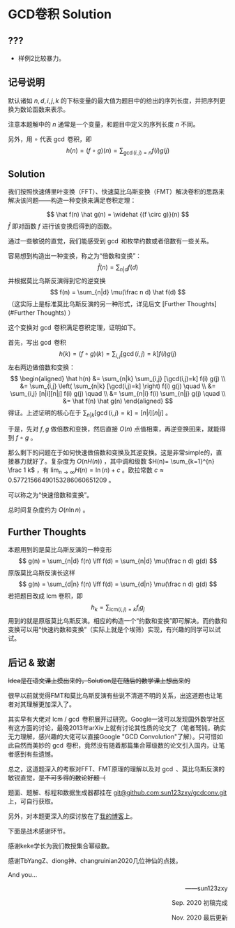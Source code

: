 # GCD卷积 Solution

## ???

+ 样例2比较暴力。

## 记号说明

默认诸如 $n,d,i,j,k$ 的下标变量的最大值为题目中的给出的序列长度，并把序列更换为数论函数来表示。

注意本题解中的 $n$ 通常是一个变量，和题目中定义的序列长度 $n$ 不同。

另外，用 $\circ$ 代表 $\gcd$ 卷积，即
$$
h(n) = (f \circ g)(n) = \sum_{\gcd(i,j) = n} f(i) g(j)
$$
## Solution

我们按照快速傅里叶变换（FFT）、快速莫比乌斯变换（FMT）解决卷积的思路来解决该问题——构造一种变换来满足卷积定理：

$$
\hat f(n) \hat g(n) = \widehat {(f \circ g)}(n)
$$
$\hat f$ 即对函数 $f$ 进行该变换后得到的函数。

通过一些敏锐的直觉，我们能感受到 $\gcd$ 和枚举约数或者倍数有一些关系。

容易想到构造出一种变换，称之为“倍数和变换”：
$$
\hat f(n) = \sum_{n|d} f(d)
$$
并根据莫比乌斯反演得到它的逆变换
$$
f(n) = \sum_{n|d} \mu(\frac n d) \hat f(d)
$$
（这实际上是标准莫比乌斯反演的另一种形式，详见后文 [Further Thoughts](#Further Thoughts) ）

这个变换对 $\gcd$ 卷积满足卷积定理，证明如下。

首先，写出 $\gcd$ 卷积
$$
h(k) = (f \circ g)(k) = \sum_{i,j} [\gcd(i,j)=k] f(i) g(j)
$$
 左右两边做倍数和变换：
$$
\begin{aligned}
\hat h(n) &= \sum_{n|k} \sum_{i,j} [\gcd(i,j)=k] f(i) g(j) \\
&= \sum_{i,j} \left( \sum_{n|k} [\gcd(i,j)=k] \right) f(i) g(j) \quad \\
&= \sum_{i,j} [n|i][n|j] f(i) g(j) \quad \\
&= \sum_{n|i} f(i) \sum_{n|j} g(j) \quad \\
&= \hat f(n) \hat g(n)
\end{aligned}
$$
得证。上述证明的核心在于 $\sum_{n|k} [\gcd(i,j)=k] = [n|i] [n|j]$ 。

于是，先对 $f,g$ 做倍数和变换，然后直接 $O(n)$ 点值相乘，再逆变换回来，就能得到 $f \circ g$ 。

那么剩下的问题在于如何快速做倍数和变换及其逆变换。这是非常simple的，直接暴力就好了。复杂度为 $O(n H(n))$ ，其中调和级数 $H(n)= \sum_{k=1}^{n} \frac 1 k$ ，有 $\lim_{n \to \infty} H(n) = \ln(n) + c$ 。欧拉常数 $c \approx 0.57721566490153286060651209$ 。

可以称之为“快速倍数和变换”。

总时间复杂度约为 $O(n \ln n)$ 。

## Further Thoughts

本题用到的是莫比乌斯反演的一种变形
$$
g(n) = \sum_{n|d} f(n) \iff f(d) = \sum_{n|d} \mu(\frac n d) g(d)
$$
原版莫比乌斯反演长这样
$$
g(n) = \sum_{d|n} f(n) \iff f(d) = \sum_{d|n} \mu(\frac n d) g(d)
$$
若把题目改成 $\mathrm{lcm}$ 卷积，即
$$
h_k = \sum_{\mathrm{lcm}(i,j) = k} f_i g_j
$$
用到的就是原版莫比乌斯反演。相应的构造一个“约数和变换”即可解决。而约数和变换可以用“快速约数和变换”（实际上就是个埃筛）实现，有兴趣的同学可以试试。

## 后记 & 致谢

~~Idea是在语文课上摸出来的，Solution是在随后的数学课上想出来的~~

很早以前就觉得FMT和莫比乌斯反演有些说不清道不明的关系，出这道题也让笔者对其理解更加深入了。

其实早有大佬对 $\mathrm{lcm}$ / $\gcd$ 卷积展开过研究。Google一波可以发现国外数学社区有这方面的讨论，最晚2013年arXiv上就有讨论其性质的论文了（笔者驽钝，确实无力理解，感兴趣的大佬可以直接Google "GCD Convolution"了解）。只可惜如此自然而美妙的 $\gcd$ 卷积，竟然没有随着那篇集合幂级数的论文引入国内，让笔者感到有些遗憾。

总之，这道题深入的考察对FFT、FMT原理的理解以及对 $\gcd$ 、莫比乌斯反演的敏锐直觉，~~是不可多得的数论好题（~~

题面、题解、标程和数据生成器都挂在 [git@github.com:sun123zxy/gcdconv.git](https://github.com/sun123zxy/gcdconv) 上，可自行获取。

另外，对本题更深入的探讨放在了[我的博客](https://www.cnblogs.com/sun123zxy/p/14014070.html)上。

下面是战术感谢环节。

感谢keke学长为我们教授集合幂级数。

感谢TbYangZ、diong神、changruinian2020几位神仙的点拨。

And you...



<p align="right">——sun123zxy</p>

<p align="right">Sep. 2020 初稿完成</p>

<p align="right">Nov. 2020 最后更新</p>